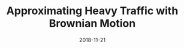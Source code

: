 ---
title: "Approximating Heavy Traffic with Brownian Motion"
collection: publications
permalink: /publications/2018-11-21-brownian
date: 2018-11-21
venue: 'Published by the University of Chicago Mathematics Department'
authors: Harvey Barnhard
paperurl: 'http://math.uchicago.edu/~may/REU2018/REUPapers/Barnhard.pdf'
include: 'no'
---